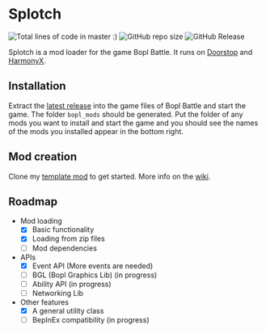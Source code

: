 # Splotch

![Total lines of code in master :)](https://tokei.rs/b1/github/commandblox/splotch?category=lines)
![GitHub repo size](https://img.shields.io/github/repo-size/commandblox/Splotch?style=plastic)
![GitHub Release](https://img.shields.io/github/v/release/commandblox/Splotch?label=Latest%20Release)



Splotch is a mod loader for the game Bopl Battle. It runs on [Doorstop](https://github.com/NeighTools/UnityDoorstop) and [HarmonyX](https://github.com/BepInEx/HarmonyX).

## Installation
Extract the [latest release](https://github.com/commandblox/Splotch/releases/latest) into the game files of Bopl Battle and start the game. The folder `bopl_mods` should be generated. Put the folder of any mods you want to install and start the game and you should see the names of the mods you installed appear in the bottom right.

## Mod creation
Clone my [template mod](https://github.com/commandblox/Splotch-Mod-Template) to get started. More info on the [wiki](https://github.com/commandblox/Splotch/wiki/Mod-Development).

## Roadmap
 - Mod loading
   - [x] Basic functionality
   - [x] Loading from zip files
   - [ ] Mod dependencies
 - APIs
   - [x] Event API (More events are needed)
   - [ ] BGL (Bopl Graphics Lib) (in progress)
   - [ ] Ability API (in progress)
   - [ ] Networking Lib
 - Other features
   - [x] A general utility class
   - [ ] BepInEx compatibility (in progress)
